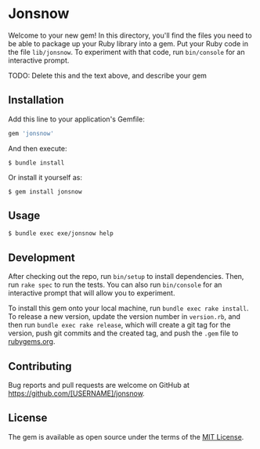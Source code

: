 # Jonsnow

Welcome to your new gem! In this directory, you'll find the files you need to be able to package up your Ruby library into a gem. Put your Ruby code in the file `lib/jonsnow`. To experiment with that code, run `bin/console` for an interactive prompt.

TODO: Delete this and the text above, and describe your gem

## Installation

Add this line to your application's Gemfile:

```ruby
gem 'jonsnow'
```

And then execute:

    $ bundle install

Or install it yourself as:

    $ gem install jonsnow

## Usage

    $ bundle exec exe/jonsnow help

## Development

After checking out the repo, run `bin/setup` to install dependencies. Then, run `rake spec` to run the tests. You can also run `bin/console` for an interactive prompt that will allow you to experiment.

To install this gem onto your local machine, run `bundle exec rake install`. To release a new version, update the version number in `version.rb`, and then run `bundle exec rake release`, which will create a git tag for the version, push git commits and the created tag, and push the `.gem` file to [rubygems.org](https://rubygems.org).

## Contributing

Bug reports and pull requests are welcome on GitHub at https://github.com/[USERNAME]/jonsnow.

## License

The gem is available as open source under the terms of the [MIT License](https://opensource.org/licenses/MIT).
